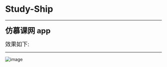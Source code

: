 # Study-Ship
*** **
<font size=5>**仿慕课网 app**</font>

<font size = 4>效果如下:</font>
*** **
![image](https://pan.baidu.com/s/1hsblHOC) 



